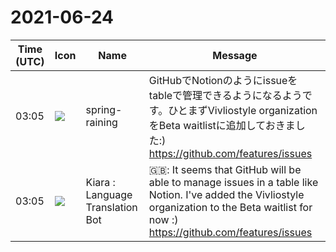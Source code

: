 # 2021-06-24

|Time (UTC)|Icon|Name|Message|
|---|---|---|---|
|03:05|![](https://secure.gravatar.com/avatar/1ac180f0868137292905c311b5fff781.jpg?s=72&d=https%3A%2F%2Fa.slack-edge.com%2Fdf10d%2Fimg%2Favatars%2Fava_0021-72.png)|spring-raining|GitHubでNotionのようにissueをtableで管理できるようになるようです。ひとまずVivliostyle organizationをBeta waitlistに追加しておきました:) <https://github.com/features/issues>|
|03:05|![](https://avatars.slack-edge.com/2021-03-01/1807880975282_5c8ad89e782096649baa_72.png)|Kiara : Language Translation Bot|🇬🇧: It seems that GitHub will be able to manage issues in a table like Notion. I've added the Vivliostyle organization to the Beta waitlist for now :) <https://github.com/features/issues>|
